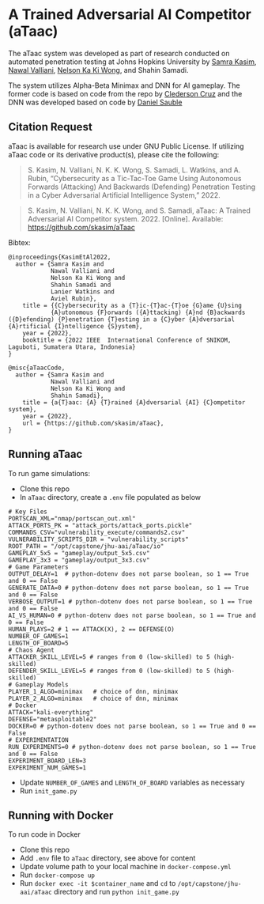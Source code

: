 # A Trained Adversarial AI Competitor (aTaac)

The aTaac system was developed as part of research conducted on automated penetration testing 
at Johns Hopkins University by [Samra Kasim](https://github.com/skasim/aTaac), [Nawal Valliani](https://github.com/nawalvalliani), [Nelson Ka Ki Wong](https://github.com/trace86), and Shahin Samadi.

The system utilizes Alpha-Beta Minimax and DNN for AI gameplay. The former code is based on code from the repo by 
[Clederson Cruz](https://github.com/Cledersonbc/tic-tac-toe-minimax) and the DNN was developed based on code by 
[Daniel Sauble](https://github.com/djsauble/tic-tac-toe-ai)



## Citation Request
aTaac is available for research use under GNU Public License. If utilizing aTaac code or its derivative product(s), please cite the following:

> S. Kasim, N. Valliani, N. K. K. Wong, S. Samadi, L. Watkins, and A. Rubin, “Cybersecurity as a Tic-Tac-Toe Game Using Autonomous Forwards (Attacking) And Backwards (Defending) Penetration Testing in a Cyber Adversarial Artificial Intelligence System,” 2022.

> S. Kasim, N. Valliani, N. K. K. Wong, and S. Samadi, aTaac: A Trained Adversarial AI Competitor system. 2022. [Online]. Available: https://github.com/skasim/aTaac

Bibtex:
```
@inproceedings{KasimEtAl2022,
  author = {Samra Kasim and 
            Nawal Valliani and 
            Nelson Ka Ki Wong and 
            Shahin Samadi and
            Lanier Watkins and
            Aviel Rubin},
    title = {{C}ybersecurity as a {T}ic-{T}ac-{T}oe {G}ame {U}sing
            {A}utonomous {F}orwards ({A}ttacking) {A}nd {B}ackwards ({D}efending) {P}enetration {T}esting in a {C}yber {A}dversarial {A}rtificial {I}ntelligence {S}ystem},
    year = {2022},
    booktitle = {2022 IEEE  International Conference of SNIKOM, Laguboti, Sumatera Utara, Indonesia}
}

@misc{aTaacCode,
  author = {Samra Kasim and 
            Nawal Valliani and 
            Nelson Ka Ki Wong and 
            Shahin Samadi},
    title = {a{T}aac: {A} {T}rained {A}dversarial {AI} {C}ompetitor system},
    year = {2022},
    url = {https://github.com/skasim/aTaac},
}
```

## Running aTaac
To run game simulations:
* Clone this repo
* In `aTaac` directory, create a `.env` file populated as below
```.env
# Key Files
PORTSCAN_XML="nmap/portscan_out.xml"
ATTACK_PORTS_PK = "attack_ports/attack_ports.pickle"
COMMANDS_CSV="vulnerability_execute/commands2.csv"
VULNERABILITY_SCRIPTS_DIR = "vulnerability_scripts"
ROOT_PATH = "/opt/capstone/jhu-aai/aTaac/io"
GAMEPLAY_5x5 = "gameplay/output_5x5.csv"
GAMEPLAY_3x3 = "gameplay/output_3x3.csv"
# Game Parameters
OUTPUT_DELAY=1  # python-dotenv does not parse boolean, so 1 == True and 0 == False
GENERATE_DATA=0 # python-dotenv does not parse boolean, so 1 == True and 0 == False
VERBOSE_OUTPUT=1 # python-dotenv does not parse boolean, so 1 == True and 0 == False
AI_VS_HUMAN=0 # python-dotenv does not parse boolean, so 1 == True and 0 == False
HUMAN_PLAYS=2 # 1 == ATTACK(X), 2 == DEFENSE(O)
NUMBER_OF_GAMES=1
LENGTH_OF_BOARD=5
# Chaos Agent
ATTACKER_SKILL_LEVEL=5 # ranges from 0 (low-skilled) to 5 (high-skilled)
DEFENDER_SKILL_LEVEL=5 # ranges from 0 (low-skilled) to 5 (high-skilled)
# Gameplay Models
PLAYER_1_ALGO=minimax   # choice of dnn, minimax
PLAYER_2_ALGO=minimax   # choice of dnn, minimax
# Docker
ATTACK="kali-everything"
DEFENSE="metasploitable2"
DOCKER=0 # python-dotenv does not parse boolean, so 1 == True and 0 == False
# EXPERIMENTATION
RUN_EXPERIMENTS=0 # python-dotenv does not parse boolean, so 1 == True and 0 == False
EXPERIMENT_BOARD_LEN=3
EXPERIMENT_NUM_GAMES=1
```
* Update `NUMBER_OF_GAMES` and `LENGTH_OF_BOARD` variables as necessary
* Run `init_game.py`

## Running with Docker
To run code in Docker
* Clone this repo
* Add `.env` file to `aTaac` directory, see above for content
* Update volume path to your local machine in `docker-compose.yml`
* Run `docker-compose up`
* Run `docker exec -it $container_name` and `cd` to `/opt/capstone/jhu-aai/aTaac` directory and run `python init_game.py`

